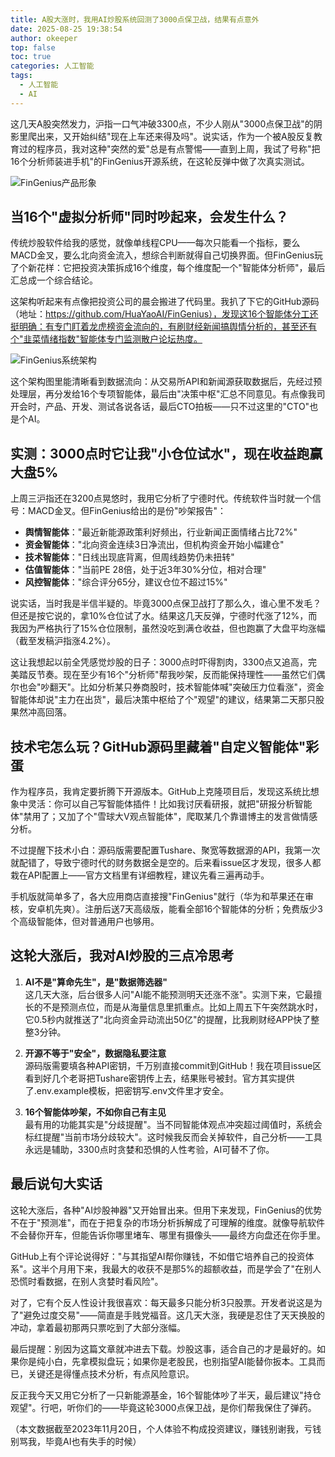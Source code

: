 ```yaml
---
title: A股大涨时，我用AI炒股系统回测了3000点保卫战，结果有点意外
date: 2025-08-25 19:38:54
author: okeeper
top: false
toc: true
categories: 人工智能
tags:
  - 人工智能
  - AI
---
```


这几天A股突然发力，沪指一口气冲破3300点，不少人刚从"3000点保卫战"的阴影里爬出来，又开始纠结"现在上车还来得及吗"。说实话，作为一个被A股反复教育过的程序员，我对这种"突然的爱"总是有点警惕——直到上周，我试了号称"把16个分析师装进手机"的FinGenius开源系统，在这轮反弹中做了次真实测试。

![FinGenius产品形象](https://okeeper-blog-images.oss-cn-hangzhou.aliyuncs.com/blog-images/202509/c8e87243152ab34a39a0d8b64054f96f.png)

## 当16个"虚拟分析师"同时吵起来，会发生什么？

传统炒股软件给我的感觉，就像单线程CPU——每次只能看一个指标，要么MACD金叉，要么北向资金流入，想综合判断就得自己切换界面。但FinGenius玩了个新花样：它把投资决策拆成16个维度，每个维度配一个"智能体分析师"，最后汇总成一个综合结论。

这架构听起来有点像把投资公司的晨会搬进了代码里。我扒了下它的GitHub源码（地址：https://github.com/HuaYaoAI/FinGenius），发现这16个智能体分工还挺明确：有专门盯着龙虎榜资金流向的，有刷财经新闻搞舆情分析的，甚至还有个"韭菜情绪指数"智能体专门监测散户论坛热度。

![FinGenius系统架构](https://okeeper-blog-images.oss-cn-hangzhou.aliyuncs.com/blog-images/202509/07685350297a925f7403de6bf606ca2d.png)

这个架构图里能清晰看到数据流向：从交易所API和新闻源获取数据后，先经过预处理层，再分发给16个专项智能体，最后由"决策中枢"汇总不同意见。有点像我司开会时，产品、开发、测试各说各话，最后CTO拍板——只不过这里的"CTO"也是个AI。

## 实测：3000点时它让我"小仓位试水"，现在收益跑赢大盘5%

上周三沪指还在3200点晃悠时，我用它分析了宁德时代。传统软件当时就一个信号：MACD金叉。但FinGenius给出的是份"吵架报告"：

- **舆情智能体**："最近新能源政策利好频出，行业新闻正面情绪占比72%"
- **资金智能体**："北向资金连续3日净流出，但机构资金开始小幅建仓"
- **技术智能体**："日线出现底背离，但周线趋势仍未扭转"
- **估值智能体**："当前PE 28倍，处于近3年30%分位，相对合理"
- **风控智能体**："综合评分65分，建议仓位不超过15%"

说实话，当时我是半信半疑的。毕竟3000点保卫战打了那么久，谁心里不发毛？但还是按它说的，拿10%仓位试了水。结果这几天反弹，宁德时代涨了12%，而我因为严格执行了15%仓位限制，虽然没吃到满仓收益，但也跑赢了大盘平均涨幅（截至发稿沪指涨4.2%）。

这让我想起以前全凭感觉炒股的日子：3000点时吓得割肉，3300点又追高，完美踏反节奏。现在至少有16个"分析师"帮我吵架，反而能保持理性——虽然它们偶尔也会"吵翻天"。比如分析某只券商股时，技术智能体喊"突破压力位看涨"，资金智能体却说"主力在出货"，最后决策中枢给了个"观望"的建议，结果第二天那只股果然冲高回落。

## 技术宅怎么玩？GitHub源码里藏着"自定义智能体"彩蛋

作为程序员，我肯定要折腾下开源版本。GitHub上克隆项目后，发现这系统比想象中灵活：你可以自己写智能体插件！比如我讨厌看研报，就把"研报分析智能体"禁用了；又加了个"雪球大V观点智能体"，爬取某几个靠谱博主的发言做情感分析。

不过提醒下技术小白：源码版需要配置Tushare、聚宽等数据源的API，我第一次就配错了，导致宁德时代的财务数据全是空的。后来看issue区才发现，很多人都栽在API配置上——官方文档里有详细教程，建议先看三遍再动手。

手机版就简单多了，各大应用商店直接搜"FinGenius"就行（华为和苹果还在审核，安卓机先爽）。注册后送7天高级版，能看全部16个智能体的分析；免费版少3个高级智能体，但对普通用户也够用。

## 这轮大涨后，我对AI炒股的三点冷思考

1. **AI不是"算命先生"，是"数据筛选器"**  
   这几天大涨，后台很多人问"AI能不能预测明天还涨不涨"。实测下来，它最擅长的不是预测点位，而是从海量信息里抓重点。比如上周五下午突然跳水时，它0.5秒内就推送了"北向资金异动流出50亿"的提醒，比我刷财经APP快了整整3分钟。

2. **开源不等于"安全"，数据隐私要注意**  
   源码版需要填各种API密钥，千万别直接commit到GitHub！我在项目issue区看到好几个老哥把Tushare密钥传上去，结果账号被封。官方其实提供了.env.example模板，把密钥写.env文件里才安全。

3. **16个智能体吵架，不如你自己有主见**  
   最有用的功能其实是"分歧提醒"。当不同智能体观点冲突超过阈值时，系统会标红提醒"当前市场分歧较大"。这时候我反而会关掉软件，自己分析——工具永远是辅助，3300点时贪婪和恐惧的人性考验，AI可替不了你。

## 最后说句大实话

这轮大涨后，各种"AI炒股神器"又开始冒出来。但用下来发现，FinGenius的优势不在于"预测准"，而在于把复杂的市场分析拆解成了可理解的维度。就像导航软件不会替你开车，但能告诉你哪里堵车、哪里有摄像头——最终方向盘还在你手里。

GitHub上有个评论说得好："与其指望AI帮你赚钱，不如借它培养自己的投资体系"。这半个月用下来，我最大的收获不是那5%的超额收益，而是学会了"在别人恐慌时看数据，在别人贪婪时看风险"。

对了，它有个反人性设计我很喜欢：每天最多只能分析3只股票。开发者说这是为了"避免过度交易"——简直是手贱党福音。这几天大涨，我硬是忍住了天天换股的冲动，拿着最初那两只票吃到了大部分涨幅。

最后提醒：别因为这篇文章就冲进去下载。炒股这事，适合自己的才是最好的。如果你是纯小白，先拿模拟盘玩；如果你是老股民，也别指望AI能替你扳本。工具而已，关键还是得懂点技术分析，有点风险意识。

反正我今天又用它分析了一只新能源基金，16个智能体吵了半天，最后建议"持仓观望"。行吧，听你们的——毕竟这轮3000点保卫战，是你们帮我保住了弹药。

（本文数据截至2023年11月20日，个人体验不构成投资建议，赚钱别谢我，亏钱别骂我，毕竟AI也有失手的时候）